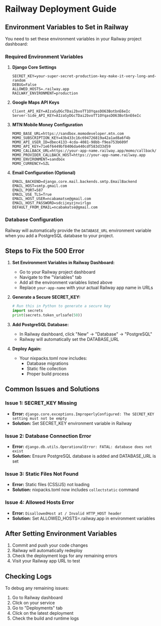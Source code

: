 # Railway Deployment Guide

## Environment Variables to Set in Railway

You need to set these environment variables in your Railway project dashboard:

### Required Environment Variables

1. **Django Core Settings**
   ```
   SECRET_KEY=your-super-secret-production-key-make-it-very-long-and-random
   DEBUG=False
   ALLOWED_HOSTS=.railway.app
   RAILWAY_ENVIRONMENT=production
   ```

2. **Google Maps API Keys**
   ```
   Client_API_KEY=AIzaSyDGcTDai2bvoTT1OYqasDO63BotbnE6eIc
   Server-Side_API_KEY=AIzaSyDGcTDai2bvoTT1OYqasDO63BotbnE6eIc
   ```

3. **MTN Mobile Money Configuration**
   ```
   MOMO_BASE_URL=https://sandbox.momodeveloper.mtn.com
   MOMO_SUBSCRIPTION_KEY=43b433c16c694726819a42a1ad8a6f4b
   MOMO_API_USER_ID=dbec4133-4cda-4081-98bb-f9ea753b609f
   MOMO_API_KEY=71e6f6449bf8406da440cdf583d33d59
   MOMO_CALLBACK_URL=https://your-app-name.railway.app/momo/callback/
   MOMO_PROVIDER_CALLBACK_HOST=https://your-app-name.railway.app
   MOMO_ENVIRONMENT=sandbox
   MOMO_CURRENCY=SZL
   ```

4. **Email Configuration (Optional)**
   ```
   EMAIL_BACKEND=django.core.mail.backends.smtp.EmailBackend
   EMAIL_HOST=smtp.gmail.com
   EMAIL_PORT=587
   EMAIL_USE_TLS=True
   EMAIL_HOST_USER=ncabamatse@gmail.com
   EMAIL_HOST_PASSWORD=sdcijeyzjnvirlgo
   DEFAULT_FROM_EMAIL=ncabamatse@gmail.com
   ```

### Database Configuration

Railway will automatically provide the `DATABASE_URL` environment variable when you add a PostgreSQL database to your project.

## Steps to Fix the 500 Error

1. **Set Environment Variables in Railway Dashboard:**
   - Go to your Railway project dashboard
   - Navigate to the "Variables" tab
   - Add all the environment variables listed above
   - Replace `your-app-name` with your actual Railway app name in URLs

2. **Generate a Secure SECRET_KEY:**
   ```python
   # Run this in Python to generate a secure key
   import secrets
   print(secrets.token_urlsafe(50))
   ```

3. **Add PostgreSQL Database:**
   - In Railway dashboard, click "New" → "Database" → "PostgreSQL"
   - Railway will automatically set the DATABASE_URL

4. **Deploy Again:**
   - Your nixpacks.toml now includes:
     - Database migrations
     - Static file collection
     - Proper build process

## Common Issues and Solutions

### Issue 1: SECRET_KEY Missing
- **Error:** `django.core.exceptions.ImproperlyConfigured: The SECRET_KEY setting must not be empty`
- **Solution:** Set SECRET_KEY environment variable in Railway

### Issue 2: Database Connection Error
- **Error:** `django.db.utils.OperationalError: FATAL: database does not exist`
- **Solution:** Ensure PostgreSQL database is added and DATABASE_URL is set

### Issue 3: Static Files Not Found
- **Error:** Static files (CSS/JS) not loading
- **Solution:** nixpacks.toml now includes `collectstatic` command

### Issue 4: Allowed Hosts Error
- **Error:** `DisallowedHost at / Invalid HTTP_HOST header`
- **Solution:** Set ALLOWED_HOSTS=.railway.app in environment variables

## After Setting Environment Variables

1. Commit and push your code changes
2. Railway will automatically redeploy
3. Check the deployment logs for any remaining errors
4. Visit your Railway app URL to test

## Checking Logs

To debug any remaining issues:
1. Go to Railway dashboard
2. Click on your service
3. Go to "Deployments" tab
4. Click on the latest deployment
5. Check the build and runtime logs